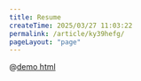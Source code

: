 ```yaml
---
title: Resume
createTime: 2025/03/27 11:03:22
permalink: /article/ky39hefg/
pageLayout: "page"
---
```


@[demo html](./resume.html)

<!-- @[demo vue](./resume.vue) -->
